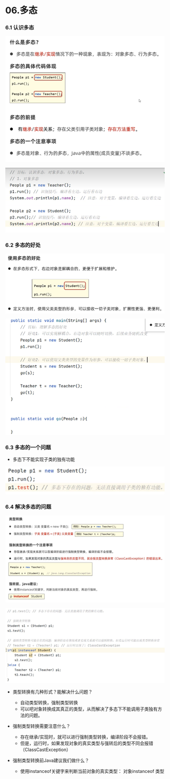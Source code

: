 # 06.多态

### 6.1 认识多态

![alt text](image-29.png)

![alt text](image-30.png)

### 6.2 多态的好处

![alt text](image-32.png)

![alt text](image-31.png)


### 6.3 多态的一个问题

- 多态下不能实现子类的独有功能

![alt text](image-33.png)

### 6.4 解决多态的问题

![alt text](image-35.png)

![alt text](image-34.png)


- 类型转换有几种形式？能解决什么问题？
    - 自动类型转换，强制类型转换
    - 可以吧对象转换成其真正的类型，从而解决了多态下不能调用子类独有方法的问题。

- 强制类型转换需要注意什么？
    - 存在继承/实现时，就可以进行强制类型转换，编译阶段不会报错。
    - 但是，运行时，如果发现对象的真实类型与强转后的类型不同会报错（ClassCastException）

- 强制类型转换前Java建议我们做什么？
    - 使用instanceof关键字来判断当前对象的真实类型：  对象instanceof 类型